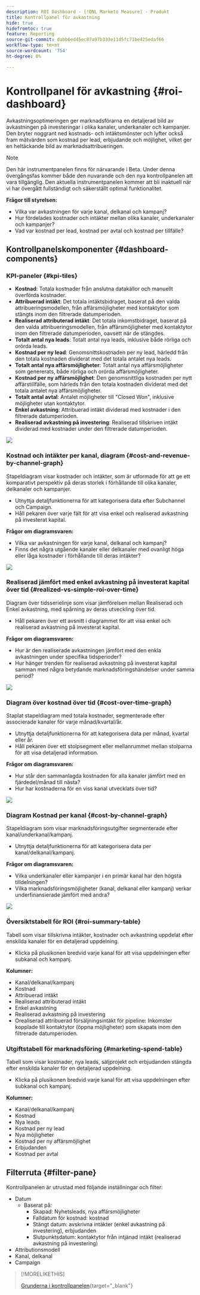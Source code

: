 ```yaml
---
description: ROI Dashboard - [!DNL Marketo Measure] - Produkt
title: Kontrollpanel för avkastning
hide: true
hidefromtoc: true
feature: Reporting
source-git-commit: dabb6ed45ec87a97b333e11d5fc71be425edaf66
workflow-type: tm+mt
source-wordcount: '754'
ht-degree: 0%

---
```


# Kontrollpanel för avkastning {#roi-dashboard}

Avkastningsoptimeringen ger marknadsförarna en detaljerad bild av avkastningen på investeringar i olika kanaler, underkanaler och kampanjer. Den bryter noggrant ned kostnads- och intäktsmönster och lyfter också fram mätvärden som kostnad per lead, erbjudande och möjlighet, vilket ger en heltäckande bild av marknadsattribueringen.

>[!NOTE]
>
>Den här instrumentpanelen finns för närvarande i Beta. Under denna övergångsfas kommer både den nuvarande och den nya kontrollpanelen att vara tillgänglig. Den aktuella instrumentpanelen kommer att bli inaktuell när vi har övergått fullständigt och säkerställt optimal funktionalitet.

**Frågor till styrelsen:**

* Vilka var avkastningen för varje kanal, delkanal och kampanj?
* Hur fördelades kostnader och intäkter mellan olika kanaler, underkanaler och kampanjer?
* Vad var kostnad per lead, kostnad per avtal och kostnad per tillfälle?

## Kontrollpanelskomponenter {#dashboard-components}

### KPI-paneler {#kpi-tiles}

* **Kostnad**: Totala kostnader från anslutna datakällor och manuellt överförda kostnader.
* **Attribuerad intäkt**: Det totala intäktsbidraget, baserat på den valda attribueringsmodellen, från affärsmöjligheter med kontaktytor som stängts inom den filtrerade datumperioden.
* **Realiserad attributerad intäkt**: Det totala inkomstbidraget, baserat på den valda attribueringsmodellen, från affärsmöjligheter med kontaktytor inom den filtrerade datumperioden, oavsett när de stängdes.
* **Totalt antal nya leads**: Totalt antal nya leads, inklusive både rörliga och orörda leads.
* **Kostnad per ny lead**: Genomsnittskostnaden per ny lead, härledd från den totala kostnaden dividerat med det totala antalet nya leads.
* **Totalt antal nya affärsmöjligheter**: Totalt antal nya affärsmöjligheter som genererats, både rörliga och orörda affärsmöjligheter.
* **Kostnad per ny affärsmöjlighet**: Den genomsnittliga kostnaden per nytt affärstillfälle, som härleds från den totala kostnaden dividerat med det totala antalet nya affärsmöjligheter.
* **Totalt antal avtal**: Antalet möjligheter till &quot;Closed Won&quot;, inklusive möjligheter utan kontaktytor.
* **Enkel avkastning**: Attribuerad intäkt dividerad med kostnader i den filtrerade datumperioden.
* **Realiserad avkastning på investering**: Realiserad tillskriven intäkt dividerad med kostnader under den filtrerade datumperioden.

![](assets/roi-dashboard-1.png)

### Kostnad och intäkter per kanal, diagram {#cost-and-revenue-by-channel-graph}

Stapeldiagram visar kostnader och intäkter, som är utformade för att ge ett komparativt perspektiv på deras storlek i förhållande till olika kanaler, delkanaler och kampanjer.

* Utnyttja detaljfunktionerna för att kategorisera data efter Subchannel och Campaign.
* Håll pekaren över varje fält för att visa enkel och realiserad avkastning på investerat kapital.

**Frågor om diagramsvaren:**

* Vilka var avkastningen för varje kanal, delkanal och kampanj?
* Finns det några utgående kanaler eller delkanaler med ovanligt höga eller låga kostnader i förhållande till deras intäkter?

![](assets/roi-dashboard-2.png)

### Realiserad jämfört med enkel avkastning på investerat kapital över tid {#realized-vs-simple-roi-over-time}

Diagram över tidsserielinje som visar jämförelsen mellan Realiserad och Enkel avkastning, med spårning av deras utveckling över tid.

* Håll pekaren över ett avsnitt i diagrammet för att visa enkel och realiserad avkastning på investerat kapital.

**Frågor om diagramsvaren:**

* Hur är den realiserade avkastningen jämfört med den enkla avkastningen under specifika tidsperioder?
* Hur hänger trenden för realiserad avkastning på investerat kapital samman med några betydande marknadsföringshändelser under samma period?

![](assets/roi-dashboard-3.png)

### Diagram över kostnad över tid {#cost-over-time-graph}

Staplat stapeldiagram med totala kostnader, segmenterade efter associerade kanaler för varje månad/kvartal/år.

* Utnyttja detaljfunktionerna för att kategorisera data per månad, kvartal eller år.
* Håll pekaren över ett stolpsegment eller mellanrummet mellan stolparna för att visa detaljerad information.

**Frågor om diagramsvaren:**

* Hur står den sammanlagda kostnaden för alla kanaler jämfört med en fjärdedel/månad till nästa?
* Hur har kostnaderna för en viss kanal utvecklats över tid?

![](assets/roi-dashboard-4.png)

### Diagram Kostnad per kanal {#cost-by-channel-graph}

Stapeldiagram som visar marknadsföringsutgifter segmenterade efter kanal/underkanal/kampanj.

* Utnyttja detaljfunktionerna för att kategorisera data per kanal/delkanal/kampanj.

**Frågor om diagramsvaren:**

* Vilka underkanaler eller kampanjer i en primär kanal har den högsta tilldelningen?
* Vilka marknadsföringsmöjligheter (kanal, delkanal eller kampanj) verkar underfinansierade jämfört med andra?

![](assets/roi-dashboard-5.png)

### Översiktstabell för ROI {#roi-summary-table}

Tabell som visar tillskrivna intäkter, kostnader och avkastning uppdelat efter enskilda kanaler för en detaljerad uppdelning.

* Klicka på plusikonen bredvid varje kanal för att visa uppdelningen efter subkanal och kampanj.

**Kolumner:**

* Kanal/delkanal/kampanj
* Kostnad
* Attribuerad intäkt
* Realiserad attributerad intäkt
* Enkel avkastning
* Realiserad avkastning på investering
* Orealiserad attribuerad försäljningsintäkt för pipeline: Inkomster kopplade till kontaktytor (öppna möjligheter) som skapats inom den filtrerade datumperioden.

### Utgiftstabell för marknadsföring {#marketing-spend-table}

Tabell som visar kostnader, nya leads, säljprojekt och erbjudanden stängda efter enskilda kanaler för en detaljerad uppdelning.

* Klicka på plusikonen bredvid varje kanal för att visa uppdelningen efter subkanal och kampanj.

**Kolumner:**

* Kanal/delkanal/kampanj
* Kostnad
* Nya leads
* Kostnad per ny lead
* Nya möjligheter
* Kostnad per ny affärsmöjlighet
* Erbjudanden
* Kostnad per avtal

## Filterruta {#filter-pane}

Kontrollpanelen är utrustad med följande inställningar och filter:

* Datum
   * Baserat på:
      * Skapad: Nyhetsleads, nya affärsmöjligheter
      * Falldatum för kostnad: kostnad
      * Stängt datum: avskrivna intäkter (enkel avkastning på investering), erbjudanden
      * Slutpunktsdatum: kontaktytor från intjänad intäkt (realiserad avkastning på investering)
* Attributionsmodell
* Kanal, delkanal
* Campaign

>[!MORELIKETHIS]
>
>[Grunderna i kontrollpanelen](/help/marketo-measure-discover-ui/dashboards/discover-dashboard-basics.md){target="_blank"}
